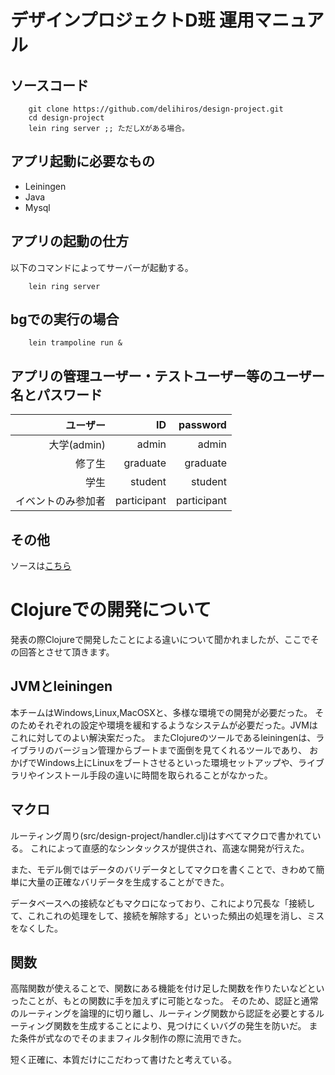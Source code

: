 # デザインプロジェクトD班 運用マニュアル

## ソースコード

        git clone https://github.com/delihiros/design-project.git
        cd design-project
        lein ring server ;; ただしXがある場合。

## アプリ起動に必要なもの
* Leiningen
* Java
* Mysql

## アプリの起動の仕方
以下のコマンドによってサーバーが起動する。

        lein ring server  

## bgでの実行の場合

        lein trampoline run &

## アプリの管理ユーザー・テストユーザー等のユーザー名とパスワード

|ユーザー|ID|password|
|-------:|-:|-------:|
|大学(admin)|admin|admin|
|修了生|graduate|graduate|
|学生|student|student|
|イベントのみ参加者|participant|participant|

## その他

ソースは[こちら](https://github.com/delihiros/design-project)

# Clojureでの開発について

発表の際Clojureで開発したことによる違いについて聞かれましたが、ここでその回答とさせて頂きます。


## JVMとleiningen

本チームはWindows,Linux,MacOSXと、多様な環境での開発が必要だった。
そのためそれぞれの設定や環境を緩和するようなシステムが必要だった。JVMはこれに対してのよい解決案だった。
またClojureのツールであるleiningenは、ライブラリのバージョン管理からブートまで面倒を見てくれるツールであり、
おかげでWindows上にLinuxをブートさせるといった環境セットアップや、ライブラリやインストール手段の違いに時間を取られることがなかった。

## マクロ

ルーティング周り(src/design-project/handler.clj)はすべてマクロで書かれている。
これによって直感的なシンタックスが提供され、高速な開発が行えた。

また、モデル側ではデータのバリデータとしてマクロを書くことで、きわめて簡単に大量の正確なバリデータを生成することができた。

データベースへの接続などもマクロになっており、これにより冗長な「接続して、これこれの処理をして、接続を解除する」といった頻出の処理を消し、ミスをなくした。

## 関数

高階関数が使えることで、関数にある機能を付け足した関数を作りたいなどといったことが、もとの関数に手を加えずに可能となった。
そのため、認証と通常のルーティングを論理的に切り離し、ルーティング関数から認証を必要とするルーティング関数を生成することにより、見つけにくいバグの発生を防いだ。
また条件が式なのでそのままフィルタ制作の際に流用できた。


短く正確に、本質だけにこだわって書けたと考えている。
